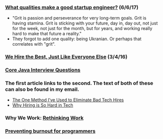 ### [What qualities make a good startup engineer?](http://www.effectiveengineer.com/blog/what-qualities-make-a-good-startup-engineer) (6/6/17)
* "Grit is passion and perseverance for very long-term goals. Grit is having stamina. Grit is sticking with your future, day in, day out, not just for the week, not just for the month, but for years, and working really hard to make that future a reality."
* They forgot to add one quality: being Ukranian.  Or perhaps that correlates with "grit".

### [We Hire the Best, Just Like Everyone Else](http://blog.codinghorror.com/we-hire-the-best-just-like-everyone-else/) (3/4/16)

### [Core Java Interview Questions](http://www.tutorialspoint.com/articles/core-java-interview-questions)

### The first article links to the second.  The text of both of these can also be found in my email.
* [The One Method I’ve Used to Eliminate Bad Tech Hires](https://medium.com/@ayasin/the-one-method-to-eliminate-bad-tech-hires-630d539b2e1d)
* [Why Hiring is So Hard in Tech](https://medium.com/javascript-scene/why-hiring-is-so-hard-in-tech-c462c3230017)

### Why We Work: [Rethinking Work](https://www.nytimes.com/2015/08/30/opinion/sunday/rethinking-work.html)

### [Preventing burnout for programmers](https://medium.com/@karolisram/preventing-burnout-for-programmers-12b4968adbaa)